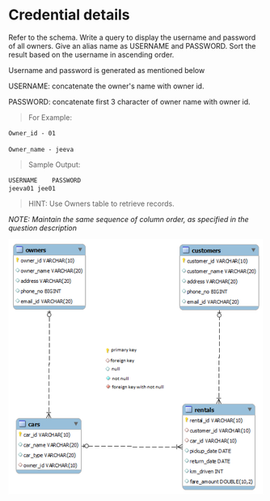 # Credential details

Refer to the schema. Write a query to display the username and password of all owners. Give an alias name as USERNAME and PASSWORD. Sort the result based on the username in ascending order.

Username and password is generated as mentioned below

USERNAME: concatenate the owner's name with owner id.

PASSWORD: concatenate first 3 character of owner name with owner id.

> For Example: 

    Owner_id - 01

    Owner_name - jeeva

> Sample Output:

    USERNAME	PASSWORD
    jeeva01	jee01


> HINT: Use Owners table to retrieve records.

*NOTE: Maintain the same sequence of column order, as specified in the question description*

![database diagram](../database_2.png)
